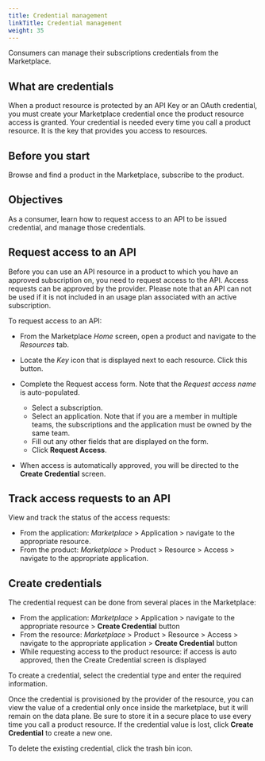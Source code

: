 ```yaml
---
title: Credential management
linkTitle: Credential management
weight: 35
---
```


Consumers can manage their subscriptions credentials from the Marketplace.

## What are credentials

When a product resource is protected by an API Key or an OAuth credential, you must create your Marketplace credential once the product resource access is granted. Your credential is needed every time you call a product resource. It is the key that provides you access to resources.

## Before you start

Browse and find a product in the Marketplace, subscribe to the product.

## Objectives

As a consumer, learn how to request access to an API to be issued credential, and manage those credentials.

## Request access to an API

Before you can use an API resource in a product to which you have an approved subscription on, you need to request access to the API. Access requests can be approved by the provider. Please note that an API can not be used if it is not included in an usage plan associated with an active subscription.

To request access to an API:

* From the Marketplace *Home* screen, open a product and navigate to the *Resources* tab.
* Locate the *Key* icon that is displayed next to each resource. Click this button.
* Complete the Request access form. Note that the *Request access name* is auto-populated.

    * Select a subscription.
    * Select an application. Note that if you are a member in multiple teams, the subscriptions and the application must be owned by the same team.
    * Fill out any other fields that are displayed on the form.
    * Click **Request Access**.

* When access is automatically approved, you will be directed to the **Create Credential** screen.

## Track access requests to an API

View and track the status of the access requests:

* From the application: *Marketplace* > Application > navigate to the appropriate resource.
* From the product: *Marketplace* > Product > Resource > Access > navigate to the appropriate application.

## Create credentials

The credential request can be done from several places in the Marketplace:

* From the application: *Marketplace* > Application > navigate to the appropriate resource > **Create Credential** button
* From the resource: *Marketplace* > Product > Resource > Access > navigate to the appropriate application > **Create Credential** button
* While requesting access to the product resource: if access is auto approved, then the Create Credential screen is displayed

To create a credential, select the credential type and enter the required information.

Once the credential is provisioned by the provider of the resource, you can view the value of a credential only once inside the marketplace, but it will remain on the data plane. Be sure to store it in a secure place to use every time you call a product resource. If the credential value is lost, click **Create Credential** to create a new one.

To delete the existing credential, click the trash bin icon.

